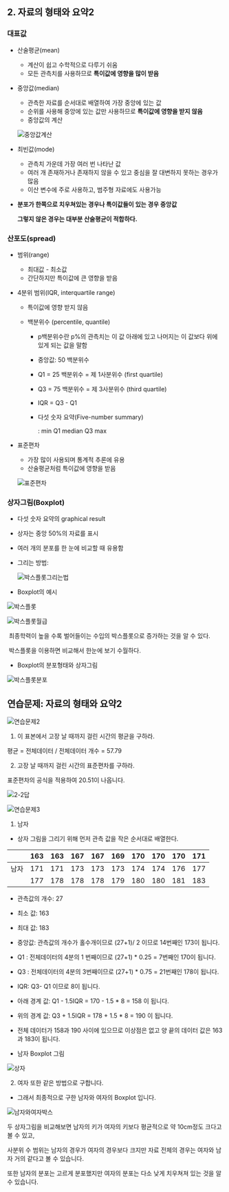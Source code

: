 ## 2. 자료의 형태와 요약2

### 대표값

- 산술평균(mean)

  - 계산이 쉽고 수학적으로 다루기 쉬움
  - 모든 관측치를 사용하므로 **특이값에 영향을 많이 받음**

- 중앙값(median)

  - 관측한 자료를 순서대로 배열하여 가장 중앙에 있는 값
  - 순위를 사용해 중앙에 있는 값만 사용하므로 **특이값에 영향을 받지 않음**
  - 중앙값의 계산

  ![중앙값계산](img/중앙값계산.PNG)

- 최빈값(mode)

  - 관측치 가운데 가장 여러 번 나타난 값
  - 여러 개 존재하거나 존재하지 않을 수 있고 중심을 잘 대변하지 못하는 경우가 많음
  - 이산 변수에 주로 사용하고, 범주형 자료에도 사용가능

- **분포가 한쪽으로 치우쳐있는 경우나 특이값들이 있는 경우 중앙값**

  **그렇지 않은 경우는 대부분 산술평균이 적합하다.**



### 산포도(spread)

- 범위(range)

  - 최대값 - 최소값
  - 간단하지만 특이값에 큰 영향을 받음

- 4분위 범위(IQR, interquartile range)

  - 특이값에 영향 받지 않음

  - 백분위수 (percentile, quantile)

    - p백분위수란 p%의 관측치는 이 값 아래에 있고 나머지는 이 값보다 위에 있게 되는 값을 말함

    - 중앙값: 50 백분위수

    - Q1 = 25 백분위수 = 제 1사분위수 (first quartile)

    - Q3 = 75 백분위수 = 제 3사분위수 (third quartile)

    - IQR = Q3 - Q1

    - 다섯 숫자 요약(Five-number summary)

      : min Q1 median Q3 max

- 표준편차

  - 가장 많이 사용되며 통계적 추론에 유용
  - 산술평균처럼 특이값에 영향을 받음

  ![표준편차](img/표준편차.PNG)

### 상자그림(Boxplot)

- 다섯 숫자 요약의 graphical result

- 상자는 중앙 50%의 자료를 표시

- 여러 개의 분포를 한 눈에 비교할 때 유용함

- 그리는 방법:

  ![박스플롯그리는법](img/박스플롯그리는법.PNG)

- Boxplot의 예시

![박스플롯](img/박스플롯.PNG)

![박스플롯월급](img/박스플롯월급.PNG)

​							최종학력이 높을 수록 벌어들이는 수입의 박스플롯으로 증가하는 것을 알 수 있다.

​							박스플롯을 이용하면 비교해서 한눈에 보기 수월하다.

- Boxplot의 분포형태와 상자그림

![박스플롯분포](img/박스플롯분포.PNG)



## 연습문제: 자료의 형태와 요약2

![연습문제2](img/연습문제2.PNG)

1) 이 표본에서 고장 날 때까지 걸린 시간의 평균을 구하라.

평균 = 전체데이터 / 전체데이터 개수 = 57.79



2) 고장 날 때까지 걸린 시간의 표준편차를 구하라.

표준편차의 공식을 적용하여 20.51이 나옵니다.

![2-2답](img/2-2답.PNG)



![연습문제3](img/연습문제3.PNG)

1) 남자

- 상자 그림을 그리기 위해 먼저 관측 값을 작은 순서대로 배열한다.

|      | 163  | 163  | 167  | 167  | 169  | 170  | 170  | 170  | 171  |
| ---- | ---- | ---- | ---- | ---- | ---- | ---- | ---- | ---- | ---- |
| 남자 | 171  | 171  | 173  | 173  | 173  | 174  | 174  | 176  | 177  |
|      | 177  | 178  | 178  | 178  | 179  | 180  | 180  | 181  | 183  |

- 관측값의 개수: 27
- 최소 값: 163
- 최대 값: 183
- 중앙값: 관측값의 개수가 홀수개이므로 (27+1)/ 2 이므로 14번째인 173이 됩니다.

- Q1 : 전체데이터의 4분의 1 번째이므로 (27+1) * 0.25 =  7번째인 170이 됩니다.
- Q3 : 전체데이터의 4분의 3번째이므로 (27+1) * 0.75 =  21번째인 178이 됩니다.
- IQR: Q3- Q1 이므로 8이 됩니다.
- 아래 경계 값: Q1 - 1.5IQR = 170 - 1.5 * 8 = 158 이 됩니다.
- 위의 경계 값: Q3 + 1.5IQR = 178 + 1.5 * 8 = 190 이 됩니다.
- 전체 데이터가 158과 190 사이에 있으므로 이상점은 없고 양 끝의 데이터 값은 163과 183이 됩니다.
- 남자 Boxplot 그림

![상자](img/상자.PNG)

2) 여자 또한 같은 방법으로 구합니다.

- 그래서 최종적으로 구한 남자와 여자의 Boxplot 입니다.

![남자와여자박스](img/남자와여자박스.PNG)

두 상자그림을 비교해보면 남자의 키가 여자의 키보다 평균적으로 약 10cm정도 크다고 볼 수 있고,

사분위 수 범위는 남자의 경우가 여자의 경우보다 크지만 자료 전체의 경우는 여자와 남자 거의 같다고 볼 수 있습니다.

또한 남자의 분포는 고르게 분포했지만 여자의 분포는 다소 낮게 치우쳐져 있는 것을 알 수 있습니다.